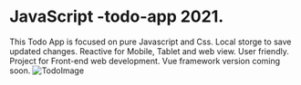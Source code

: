 # JavaScript -todo-app 2021.
 This Todo App is focused on pure Javascript and Css.
 Local storge to save updated changes. 
 Reactive for Mobile, Tablet and web view. User friendly. 
 Project for Front-end web development. 
 Vue framework version coming soon. 
![TodoImage](https://user-images.githubusercontent.com/79469954/125776810-4aaf3fad-e067-4f1e-a3f6-5f32e1c1abbc.png)
